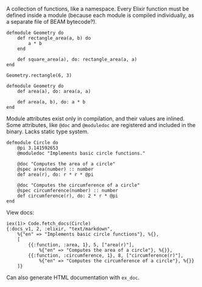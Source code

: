 A collection of functions, like a namespace. Every Elixir function must be defined inside a module (because each module is compiled individually, as a separate file of BEAM bytecode?).
```
defmodule Geometry do
	def rectangle_area(a, b) do
		a * b
	end

	def square_area(a), do: rectangle_area(a, a)
end

Geometry.rectangle(6, 3)
```

```
defmodule Geometry do
	def area(a), do: area(a, a)

	def area(a, b), do: a * b
end
```

Module attributes exist only in compilation, and their values are inlined. Some attributes, like `@doc` and `@moduledoc` are registered and included in the binary. Lacks static type system.
```
defmodule Circle do
	@pi 3.141592653
	@moduledoc "Implements basic circle functions."

	@doc "Computes the area of a circle"
	@spec area(number) :: number
	def area(r), do: r * r * @pi

	@doc "Computes the circumference of a circle"
	@spec circumference(number) :: number
	def circumference(r), do: 2 * r * @pi
end
```

View docs:
```
iex(1)> Code.fetch_docs(Circle)
{:docs_v1, 2, :elixir, "text/markdown",
	%{"en" => "Implements basic circle functions"}, %{},
	[
		{{:function, :area, 1}, 5, ["area(r)"],
			%{"en" => "Computes the area of a circle"}, %{}},
		{{:function, :circumference, 1}, 8, ["circumference(r)"],
			%{"en" => "Computes the circumference of a circle"}, %{}}
	]}
```
Can also generate HTML documentation with `ex_doc`.